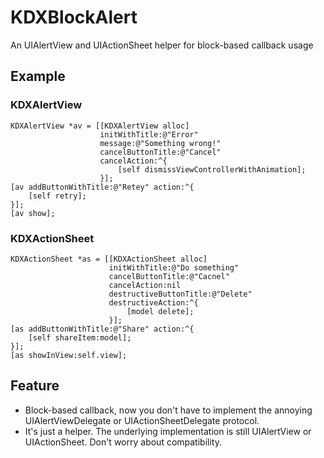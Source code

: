 KDXBlockAlert
=============

An UIAlertView and UIActionSheet helper for block-based callback usage

## Example

### KDXAlertView

    KDXAlertView *av = [[KDXAlertView alloc]
                        initWithTitle:@"Error"
                        message:@"Something wrong!"
                        cancelButtonTitle:@"Cancel"
                        cancelAction:^{
                            [self dismissViewControllerWithAnimation];
                        }];
    [av addButtonWithTitle:@"Retey" action:^{
        [self retry];
    }];
    [av show];

    
### KDXActionSheet

    KDXActionSheet *as = [[KDXActionSheet alloc]
                          initWithTitle:@"Do something"
                          cancelButtonTitle:@"Cacnel"
                          cancelAction:nil
                          destructiveButtonTitle:@"Delete"
                          destructiveAction:^{
                              [model delete];
                          }];
    [as addButtonWithTitle:@"Share" action:^{
        [self shareItem:model];
    }];
    [as showInView:self.view];
    
## Feature

* Block-based callback, now you don't have to implement the annoying UIAlertViewDelegate or UIActionSheetDelegate protocol.
* It's just a helper. The underlying implementation is still UIAlertView or UIActionSheet. Don't worry about compatibility.
